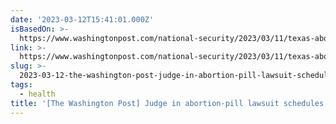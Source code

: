 ```yaml
---
date: '2023-03-12T15:41:01.000Z'
isBasedOn: >-
  https://www.washingtonpost.com/national-security/2023/03/11/texas-abortion-pill-hearing-kacsmaryk
link: >-
  https://www.washingtonpost.com/national-security/2023/03/11/texas-abortion-pill-hearing-kacsmaryk
slug: >-
  2023-03-12-the-washington-post-judge-in-abortion-pill-lawsuit-schedules-hearing-but
tags:
  - health
title: '[The Washington Post] Judge in abortion-pill lawsuit schedules hearing but '
---
```


